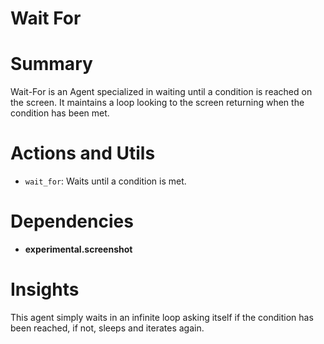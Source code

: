 # Wait For

# Summary
Wait-For is an Agent specialized in waiting until a condition is reached on the screen. It maintains a loop looking to the screen returning when the condition has been met.

# Actions and Utils
- `wait_for`: Waits until a condition is met.

# Dependencies

- **experimental.screenshot**

# Insights

This agent simply waits in an infinite loop asking itself if the condition has been reached, if not, sleeps and iterates again.
